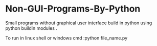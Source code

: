 # Non-GUI-Programs-By-Python
Small programs without graphical user interface  build in python using python buildin modules .

To run in linux shell or windows cmd :python file_name.py
